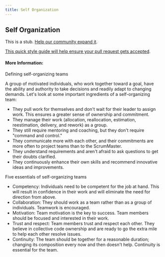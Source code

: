 ```yaml
---
title: Self Organization
---
```

## Self Organization

This is a stub. <a href='https://github.com/freecodecamp/guides/tree/master/src/pages/agile/self-organization/index.md' target='_blank' rel='nofollow'>Help our community expand it</a>.

<a href='https://github.com/freecodecamp/guides/blob/master/README.md' target='_blank' rel='nofollow'>This quick style guide will help ensure your pull request gets accepted</a>.

<!-- The article goes here, in GitHub-flavored Markdown. Feel free to add YouTube videos, images, and CodePen/JSBin embeds  -->

#### More Information:
<!-- Please add any articles you think might be helpful to read before writing the article -->

Defining self-organizing teams

A group of motivated individuals, who work together toward a goal, have the ability and authority to take decisions and readily adapt to changing demands. Let's look at some important ingredients of a self-organizing team:

* They pull work for themselves and don't wait for their leader to assign work. This ensures a greater sense of ownership and commitment.
* They manage their work (allocation, reallocation, estimation, reestimation, delivery, and rework) as a group.
* They still require mentoring and coaching, but they don't require "command and control."
* They communicate more with each other, and their commitments are more often to project teams than to the ScrumMaster.
* They understand requirements and aren't afraid to ask questions to get their doubts clarified.
* They continuously enhance their own skills and recommend innovative ideas and improvements.

Five essentials of self-organizing teams

* Competency: Individuals need to be competent for the job at hand. This will result in confidence in their work and will eliminate the need for direction from above.
* Collaboration: They should work as a team rather than as a group of individuals. Teamwork is encouraged.
* Motivation: Team motivation is the key to success. Team members should be focused and interested in their work.
* Trust and respect: Team members trust and respect each other. They believe in collective code ownership and are ready to go the extra mile to help each other resolve issues.
* Continuity: The team should be together for a reasonable duration; changing its composition every now and then doesn't help. Continuity is essential for the team.
